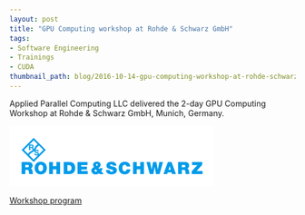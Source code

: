 ```yaml
---
layout: post
title: "GPU Computing workshop at Rohde & Schwarz GmbH"
tags:
- Software Engineering
- Trainings
- CUDA
thumbnail_path: blog/2016-10-14-gpu-computing-workshop-at-rohde-schwarz-gmbh/Rohde_Schwarz_Logo.png
---
```


Applied Parallel Computing LLC delivered the 2-day GPU Computing Workshop at Rohde & Schwarz GmbH, Munich, Germany.

![alt text](\assets\img\blog\2016-10-14-gpu-computing-workshop-at-rohde-schwarz-gmbh\Rohde_Schwarz_Logo.png "Logo Title Text 1")

[Workshop program](\assets\img\blog\2016-10-14-gpu-computing-workshop-at-rohde-schwarz-gmbh\program.pdf)
